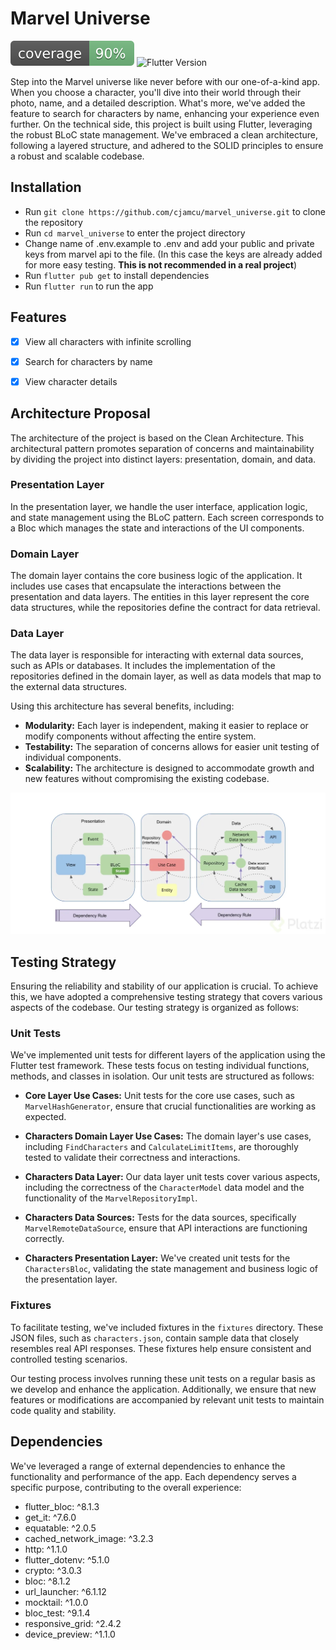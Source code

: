 # Marvel Universe

![Coverage](https://raw.githubusercontent.com/cjamcu/marvel_universe/main/coverage_badge.svg)
![Flutter Version](https://img.shields.io/badge/flutter-3.10.6-blue)

Step into the Marvel universe like never before with our one-of-a-kind app. When you choose a character, you'll dive
into their world through their photo, name, and a detailed description. What's more, we've added the feature to search
for characters by name, enhancing your experience even further. On the technical side, this project is built using
Flutter, leveraging the robust BLoC state management. We've embraced a clean architecture, following a layered
structure, and adhered to the SOLID principles to ensure a robust and scalable codebase.

## Installation

- Run `git clone https://github.com/cjamcu/marvel_universe.git` to clone the repository
- Run `cd marvel_universe` to enter the project directory
- Change name of .env.example to .env and add your public and private keys from marvel api to the file. (In this case
  the keys are already added for more easy testing. **This is not recommended in a real project**)
- Run `flutter pub get` to install dependencies
- Run `flutter run` to run the app

## Features

- [x] View all characters with infinite scrolling
- [x] Search for characters by name
- [x] View character details



## Architecture Proposal

The architecture of the project is based on the Clean Architecture. This architectural pattern promotes separation of concerns and maintainability by dividing the project into distinct layers: presentation, domain, and data.

### Presentation Layer
In the presentation layer, we handle the user interface, application logic, and state management using the BLoC pattern. Each screen corresponds to a Bloc which manages the state and interactions of the UI components.

### Domain Layer
The domain layer contains the core business logic of the application. It includes use cases that encapsulate the interactions between the presentation and data layers. The entities in this layer represent the core data structures, while the repositories define the contract for data retrieval.

### Data Layer
The data layer is responsible for interacting with external data sources, such as APIs or databases. It includes the implementation of the repositories defined in the domain layer, as well as data models that map to the external data structures.

Using this architecture has several benefits, including:

- **Modularity:** Each layer is independent, making it easier to replace or modify components without affecting the entire system.
- **Testability:** The separation of concerns allows for easier unit testing of individual components.
- **Scalability:** The architecture is designed to accommodate growth and new features without compromising the existing codebase.

![Architecture Proposal](https://raw.githubusercontent.com/cjamcu/marvel_universe/main/images/clean-architecture.webp)


## Testing Strategy

Ensuring the reliability and stability of our application is crucial. To achieve this, we have adopted a comprehensive testing strategy that covers various aspects of the codebase. Our testing strategy is organized as follows:

### Unit Tests

We've implemented unit tests for different layers of the application using the Flutter test framework. These tests focus on testing individual functions, methods, and classes in isolation. Our unit tests are structured as follows:

- **Core Layer Use Cases:** Unit tests for the core use cases, such as `MarvelHashGenerator`, ensure that crucial functionalities are working as expected.

- **Characters Domain Layer Use Cases:** The domain layer's use cases, including `FindCharacters` and `CalculateLimitItems`, are thoroughly tested to validate their correctness and interactions.

- **Characters Data Layer:** Our data layer unit tests cover various aspects, including the correctness of the `CharacterModel` data model and the functionality of the `MarvelRepositoryImpl`.

- **Characters Data Sources:** Tests for the data sources, specifically `MarvelRemoteDataSource`, ensure that API interactions are functioning correctly.

- **Characters Presentation Layer:** We've created unit tests for the `CharactersBloc`, validating the state management and business logic of the presentation layer.

### Fixtures

To facilitate testing, we've included fixtures in the `fixtures` directory. These JSON files, such as `characters.json`, contain sample data that closely resembles real API responses. These fixtures help ensure consistent and controlled testing scenarios.

Our testing process involves running these unit tests on a regular basis as we develop and enhance the application. Additionally, we ensure that new features or modifications are accompanied by relevant unit tests to maintain code quality and stability.

## Dependencies

We've leveraged a range of external dependencies to enhance the functionality and performance of the app. Each
dependency serves a specific purpose, contributing to the overall experience:

- flutter_bloc: ^8.1.3
- get_it: ^7.6.0
- equatable: ^2.0.5
- cached_network_image: ^3.2.3
- http: ^1.1.0
- flutter_dotenv: ^5.1.0
- crypto: ^3.0.3
- bloc: ^8.1.2
- url_launcher: ^6.1.12
- mocktail: ^1.0.0
- bloc_test: ^9.1.4
- responsive_grid: ^2.4.2
- device_preview: ^1.1.0





